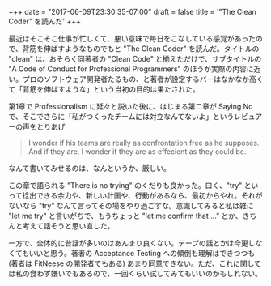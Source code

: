 +++
date = "2017-06-09T23:30:35-07:00"
draft = false
title = '"The Clean Coder" を読んだ'
+++

最近はそこそこ仕事が忙しくて、悪い意味で毎日をこなしている感覚があったので、背筋を伸ばすようなものでもと "The Clean Coder" を読んだ。タイトルの "clean" は、おそらく同著者の "Clean Code" と揃えただけで、サブタイトルの "A Code of Conduct for Professional Programmers" のほうが実際の内容に近い。プロのソフトウェア開発者たるもの、と著者が設定するバーはなかなか高くて「背筋を伸ばすような」という当初の目的は果たされた。

第1章で Professionalism に延々と説いた後に、はじまる第二章が Saying No で、そこでさらに「私がつくったチームには対立なんてないよ」というレビュアーの声をとりあげ

> I wonder if his teams are really as confrontation free as he supposes. And if they are, I wonder if they are as effecient as they could be.

なんて書いてみせるのは、なんというか、厳しい。

この章で語られる "There is no trying" のくだりも良かった。曰く、"try" といって捻出できる余力や、新しい計画や、行動があるなら、最初からやれ。それがないなら "try" なんて言ってその場をやり過ごすな。意識してみると私は雑に "let me try" と言いがちで、もうちょっと "let me confirm that ..." とか、きちんと考えて話そうと思い直した。

一方で、全体的に昔話が多いのはあんまり良くない。テープの話とかは今更しなくてもいいと思う。著者の Acceptance Testing への傾倒も理解はできつつも (著者は FitNeese の開発者でもある) あまり同意できない。ただ、これに関しては私の食わず嫌いでもあるので、一回くらい試してみてもいいのかもしれない。
